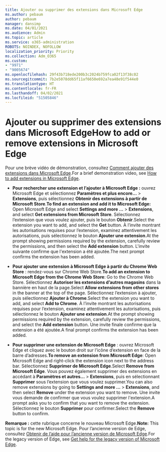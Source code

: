 ```yaml
---
title: Ajouter ou supprimer des extensions dans Microsoft Edge
ms.author: pebaum
author: pebaum
manager: dansimp
ms.date: 04/01/2021
ms.audience: Admin
ms.topic: article
ms.service: o365-administration
ROBOTS: NOINDEX, NOFOLLOW
localization_priority: Priority
ms.collection: Adm_O365
ms.custom:
- "9971"
- "9005674"
ms.openlocfilehash: 29f43b718ede200b3c2024b759fca02f13f38c02
ms.sourcegitcommit: 7b2e5078dd65f11af6650e692a7ea48e91f544e0
ms.translationtype: HT
ms.contentlocale: fr-FR
ms.lasthandoff: 04/02/2021
ms.locfileid: "51505846"
---
```

# <a name="how-to-add-or-remove-extensions-in-microsoft-edge"></a><span data-ttu-id="4a2dc-102">Ajouter ou supprimer des extensions dans Microsoft Edge</span><span class="sxs-lookup"><span data-stu-id="4a2dc-102">How to add or remove extensions in Microsoft Edge</span></span>

<span data-ttu-id="4a2dc-103">Pour une brève vidéo de démonstration, consultez [Comment ajouter des extensions dans Microsoft Edge](https://support.microsoft.com/help/4027935/windows-10-add-or-remove-browser-extensions).</span><span class="sxs-lookup"><span data-stu-id="4a2dc-103">For a brief demonstration video, see [How to add extensions in Microsoft Edge](https://support.microsoft.com/help/4027935/windows-10-add-or-remove-browser-extensions).</span></span>

- <span data-ttu-id="4a2dc-104">**Pour rechercher une extension et l’ajouter à Microsoft Edge :** ouvrez Microsoft Edge et sélectionnez **Paramètres et plus encore...** > **Extensions**, puis sélectionnez **Obtenir des extensions à partir de Microsoft Store**.</span><span class="sxs-lookup"><span data-stu-id="4a2dc-104">**To find an extension and add it to Microsoft Edge:** Open Microsoft Edge and select **Settings and more ...** > **Extensions**, and select **Get extensions from Microsoft Store**.</span></span> <span data-ttu-id="4a2dc-105">Sélectionnez l’extension que vous voulez ajouter, puis le bouton **Obtenir**.</span><span class="sxs-lookup"><span data-stu-id="4a2dc-105">Select the extension you want to add, and select the **Get** button.</span></span> <span data-ttu-id="4a2dc-106">À l’invite montrant les autorisations requises pour l’extension, examinez attentivement les autorisations, puis sélectionnez le bouton **Ajouter une extension**.</span><span class="sxs-lookup"><span data-stu-id="4a2dc-106">At the prompt showing permissions required by the extension, carefully review the permissions, and then select the **Add extension** button.</span></span> <span data-ttu-id="4a2dc-107">L'invite suivante confirme que l'extension a été ajoutée.</span><span class="sxs-lookup"><span data-stu-id="4a2dc-107">The next prompt confirms the extension has been added.</span></span>

- <span data-ttu-id="4a2dc-108">**Pour ajouter une extension à Microsoft Edge à partir du Chrome Web Store** : rendez-vous sur Chrome Web Store.</span><span class="sxs-lookup"><span data-stu-id="4a2dc-108">**To add an extension to Microsoft Edge from the Chrome Web Store**: Go to the Chrome Web Store.</span></span> <span data-ttu-id="4a2dc-109">Sélectionnez **Autoriser les extensions d’autres magasins** dans la bannière en haut de la page.</span><span class="sxs-lookup"><span data-stu-id="4a2dc-109">Select **Allow extensions from other stores** in the banner at the top of the page.</span></span> <span data-ttu-id="4a2dc-110">Sélectionnez l’extension à ajouter, puis sélectionnez **Ajouter à Chrome**.</span><span class="sxs-lookup"><span data-stu-id="4a2dc-110">Select the extension you want to add, and select **Add to Chrome**.</span></span> <span data-ttu-id="4a2dc-111">À l’invite montrant les autorisations requises pour l’extension, examinez attentivement les autorisations, puis sélectionnez le bouton **Ajouter une extension**.</span><span class="sxs-lookup"><span data-stu-id="4a2dc-111">At the prompt showing permissions required by the extension, carefully review the permissions, and select the **Add extension** button.</span></span> <span data-ttu-id="4a2dc-112">Une invite finale confirme que la extension a été ajoutée.</span><span class="sxs-lookup"><span data-stu-id="4a2dc-112">A final prompt confirms the extension has been added.</span></span>

- <span data-ttu-id="4a2dc-113">**Pour supprimer une extension de Microsoft Edge** : ouvrez Microsoft Edge et cliquez avec le bouton droit sur l’icône d’extension en face de la barre d’adresses.</span><span class="sxs-lookup"><span data-stu-id="4a2dc-113">**To remove an extension from Microsoft Edge**: Open Microsoft Edge and right-click the extension icon next to the address bar.</span></span> <span data-ttu-id="4a2dc-114">Sélectionnez **Supprimer de Microsoft Edge**.</span><span class="sxs-lookup"><span data-stu-id="4a2dc-114">Select **Remove from Microsoft Edge**.</span></span> <span data-ttu-id="4a2dc-115">Vous pouvez également supprimer des extensions en accédant à **Paramètres et autres...** > **Extensions**, puis en sélectionnant **Supprimer** sous l’extension que vous voulez supprimer.</span><span class="sxs-lookup"><span data-stu-id="4a2dc-115">You can also remove extensions by going to **Settings and more ...** > **Extensions**, and then select **Remove** under the extension you want to remove.</span></span> <span data-ttu-id="4a2dc-116">Une invite vous demande de confirmer que vous voulez supprimer l'extension.</span><span class="sxs-lookup"><span data-stu-id="4a2dc-116">A prompt asks you to confirm that you want to remove the extension.</span></span> <span data-ttu-id="4a2dc-117">Sélectionnez le bouton **Supprimer** pour confirmer.</span><span class="sxs-lookup"><span data-stu-id="4a2dc-117">Select the **Remove** button to confirm.</span></span>

<span data-ttu-id="4a2dc-118">**Remarque :** cette rubrique concerne le nouveau Microsoft Edge.</span><span class="sxs-lookup"><span data-stu-id="4a2dc-118">**Note:** This topic is for the new Microsoft Edge.</span></span> <span data-ttu-id="4a2dc-119">Pour l’ancienne version de Edge, consultez [Obtenir de l’aide pour l’ancienne version de Microsoft Edge](https://support.microsoft.com/hub/4522743/microsoft-edge-help).</span><span class="sxs-lookup"><span data-stu-id="4a2dc-119">For the legacy version of Edge, see [Get help for the legacy version of Microsoft Edge](https://support.microsoft.com/hub/4522743/microsoft-edge-help).</span></span>